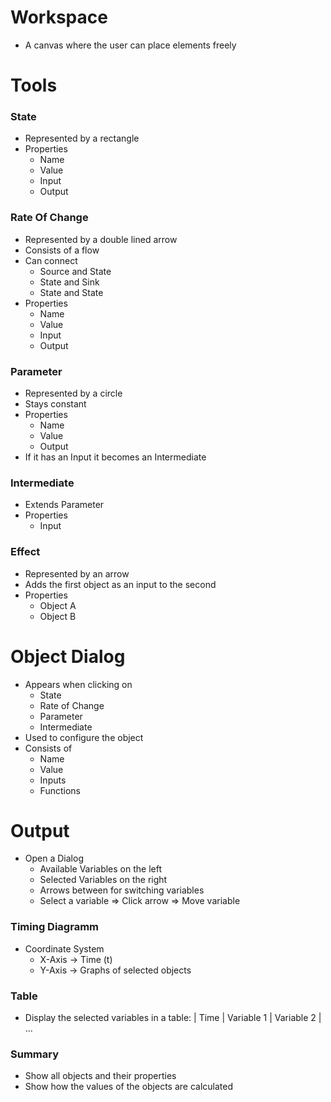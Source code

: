 # Workspace
* A canvas where the user can place elements freely

# Tools

### State
* Represented by a rectangle
* Properties
    * Name
    * Value
    * Input
    * Output

### Rate Of Change
* Represented by a double lined arrow
* Consists of a flow
* Can connect
    * Source and State
    * State and Sink
    * State and State
* Properties
    * Name
    * Value
    * Input
    * Output
    
### Parameter
* Represented by a circle
* Stays constant
* Properties
    * Name
    * Value
    * Output
* If it has an Input it becomes an Intermediate

### Intermediate
* Extends Parameter
* Properties
    * Input

### Effect
* Represented by an arrow
* Adds the first object as an input to the second
* Properties
    * Object A
    * Object B

# Object Dialog
* Appears when clicking on
    * State
    * Rate of Change
    * Parameter
    * Intermediate
* Used to configure the object
* Consists of
    * Name
    * Value
    * Inputs
    * Functions

# Output
* Open a Dialog
    * Available Variables on the left
    * Selected Variables on the right
    * Arrows between for switching variables
    * Select a variable => Click arrow => Move variable

### Timing Diagramm
* Coordinate System
    * X-Axis -> Time (t)
    * Y-Axis -> Graphs of selected objects

### Table
* Display the selected variables in a table: | Time | Variable 1 | Variable 2 | ...

### Summary
* Show all objects and their properties
* Show how the values of the objects are calculated